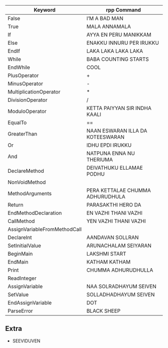 |Keyword|rpp Command|
|-------|-----------|
|False |I’M A BAD MAN |
|True |MALA ANNAMALA |
|If |AYYA EN PERU MANIKKAM |
|Else |ENAKKU INNURU PER IRUKKU |
|EndIf |LAKA LAKA LAKA LAKA |
|While |BABA COUNTING STARTS |
|EndWhile| COOL||
|PlusOperator |+|
|MinusOperator |-|
|MultiplicationOperator |*|
|DivisionOperator| / |
|ModuloOperator |KETTA PAIYYAN SIR INDHA KAALI |
|EqualTo | == |
|GreaterThan |NAAN ESWARAN ILLA DA KOTEESWARAN |
|Or |IDHU EPDI IRUKKU |
|And |NATPUNA ENNA NU THERIUMA |
|DeclareMethod| DEIVATHUKU ELLAMAE PODHU |
|NonVoidMethod ||
|MethodArguments| PERA KETTALAE CHUMMA ADHURUDHULA |
|Return |PARASAKTHI HERO DA |
|EndMethodDeclaration |EN VAZHI THANI VAZHI |
|CallMethod |YEN VAZHI THANI VAZHI |
|AssignVariableFromMethodCall ||
|DeclareInt |AANDAVAN SOLLRAN |
|SetInitialValue |ARUNACHALAM SEIYARAN |
|BeginMain |LAKSHMI START| 
|EndMain |KATHAM KATHAM |
|Print |CHUMMA ADHURUDHULLA |
|ReadInteger ||
|AssignVariable| NAA SOLRADHAYUM SEIVEN |
|SetValue |SOLLADHADHAYUM SEIVEN |
|EndAssignVariable| DOT |
|ParseError |BLACK SHEEP|

## Extra
- SEEVIDUVEN